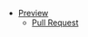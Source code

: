 - [Preview](https://yurasokal.github.io/repo-one/)
    - [Pull Request](https://github.com/yurasokal/repo-one/pull/1/files)